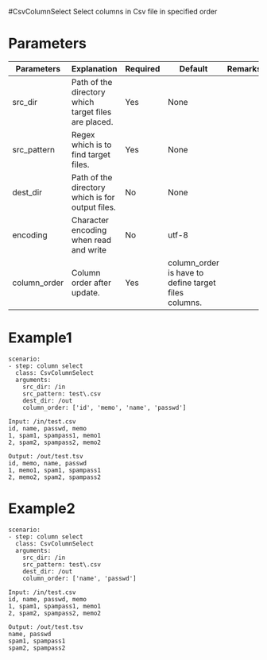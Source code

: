 #CsvColumnSelect
Select columns in Csv file in specified order

# Parameters
|Parameters|Explanation|Required|Default|Remarks|
|----------|-----------|--------|-------|-------|
|src_dir|Path of the directory which target files are placed.|Yes|None||
|src_pattern|Regex which is to find target files.|Yes|None||
|dest_dir|Path of the directory which is for output files.|No|None||
|encoding|Character encoding when read and write|No|utf-8||
|column_order|Column order after update.|Yes|column_order is have to define target files columns.|

# Example1
```
scenario:
- step: column select
  class: CsvColumnSelect
  arguments:
    src_dir: /in
    src_pattern: test\.csv
    dest_dir: /out
    column_order: ['id', 'memo', 'name', 'passwd']

Input: /in/test.csv
id, name, passwd, memo 
1, spam1, spampass1, memo1
2, spam2, spampass2, memo2

Output: /out/test.tsv
id, memo, name, passwd
1, memo1, spam1, spampass1
2, memo2, spam2, spampass2
```

# Example2
```
scenario:
- step: column select
  class: CsvColumnSelect
  arguments:
    src_dir: /in
    src_pattern: test\.csv
    dest_dir: /out
    column_order: ['name', 'passwd']

Input: /in/test.csv
id, name, passwd, memo 
1, spam1, spampass1, memo1
2, spam2, spampass2, memo2

Output: /out/test.tsv
name, passwd
spam1, spampass1
spam2, spampass2
```